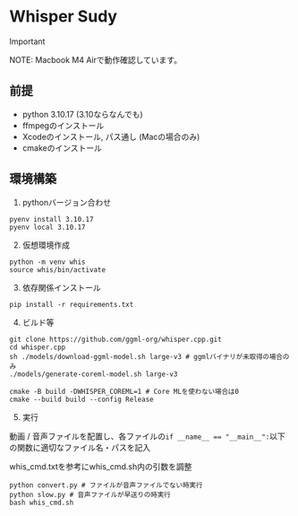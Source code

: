 # Whisper Sudy

> [!IMPORTANT]
> NOTE: Macbook M4 Airで動作確認しています。

## 前提

- python 3.10.17 (3.10ならなんでも)
- ffmpegのインストール
- Xcodeのインストール, パス通し (Macの場合のみ)
- cmakeのインストール

## 環境構築

1. pythonバージョン合わせ

```
pyenv install 3.10.17
pyenv local 3.10.17
```

2. 仮想環境作成

```
python -m venv whis
source whis/bin/activate
```

3. 依存関係インストール

```
pip install -r requirements.txt
```

4. ビルド等

```
git clone https://github.com/ggml-org/whisper.cpp.git
cd whisper.cpp
sh ./models/download-ggml-model.sh large-v3 # ggmlバイナリが未取得の場合のみ
./models/generate-coreml-model.sh large-v3

cmake -B build -DWHISPER_COREML=1 # Core MLを使わない場合は0
cmake --build build --config Release
```

5. 実行

動画 / 音声ファイルを配置し、各ファイルの`if __name__ == "__main__":`以下の関数に適切なファイル名・パスを記入

whis_cmd.txtを参考にwhis_cmd.sh内の引数を調整

```
python convert.py # ファイルが音声ファイルでない時実行
python slow.py # 音声ファイルが早送りの時実行
bash whis_cmd.sh
```